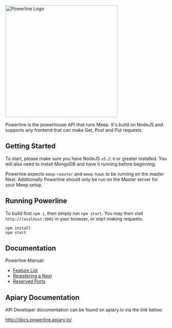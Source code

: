 <img src="http://i.imgur.com/g9vkPYh.png" alt="Powerline Logo" width="350">

Powerline is the powerhouse API that runs Meep. It's build on NodeJS and supports
any frontend that can make Get, Post and Put requests.

## Getting Started

To start, please make sure you have NodeJS `v5.2.0` or greater installed. You
will also need to install MongoDB and have it running before beginning.

Powerline expects `meep-rooster` and `meep-hawk` to be running on the master Nest.
Additionally Powerline should only be run on the Master server for your Meep setup.

## Running Powerline

To build first `npm i`, then simply run `npm start`. You may then visit
`http://localhost:3002` in your browser, or start making requests.

```
npm install
npm start
```

## Documentation

Powerline Manual:
* [Feature List](https://github.com/MeepGroup/meep-powerline/blob/master/docs/featureList.md)
* [Registering a Nest](https://github.com/MeepGroup/meep-powerline/blob/master/docs/newNest.md)
* [Reserved Ports](https://github.com/MeepGroup/meep-powerline/blob/master/docs/portReserve.md)

## Apiary Documentation

API Developer documentation can be found on apiary.io via the link below.

http://docs.powerline.apiary.io/
